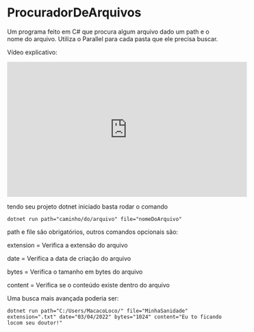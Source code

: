 # ProcuradorDeArquivos
Um programa feito em C# que procura algum arquivo dado um path e o nome do arquivo. Utiliza o Parallel para cada pasta que ele precisa buscar.

Vídeo explicativo:


<iframe width="560" height="315" src="https://www.youtube.com/embed/PDUvCkOcExU" title="YouTube video player" frameborder="0" allow="accelerometer; autoplay; clipboard-write; encrypted-media; gyroscope; picture-in-picture" allowfullscreen></iframe>


tendo seu projeto dotnet iniciado basta rodar o comando

```
dotnet run path="caminho/do/arquivo" file="nomeDoArquivo"
```

path e file são obrigatórios, outros comandos opcionais são:

extension = Verifica a extensão do arquivo

date = Verifica a data de criação do arquivo

bytes = Verifica o tamanho em bytes do arquivo

content = Verifica se o conteúdo existe dentro do arquivo


Uma busca mais avançada poderia ser:

```
dotnet run path="C:/Users/MacacoLoco/" file="MinhaSanidade" extension=".txt" date="03/04/2022" bytes="1024" content="Eu to ficando locom seu doutor!"
```
